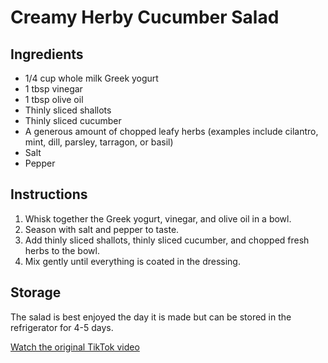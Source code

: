 # Creamy Herby Cucumber Salad

## Ingredients

* 1/4 cup whole milk Greek yogurt    
* 1 tbsp vinegar
* 1 tbsp olive oil
* Thinly sliced shallots
* Thinly sliced cucumber
* A generous amount of chopped leafy herbs (examples include cilantro, mint, dill, parsley, tarragon, or basil)
* Salt
* Pepper

## Instructions

1. Whisk together the Greek yogurt, vinegar, and olive oil in a bowl.
2. Season with salt and pepper to taste.
3. Add thinly sliced shallots, thinly sliced cucumber, and chopped fresh herbs to the bowl.
4. Mix gently until everything is coated in the dressing.

## Storage

The salad is best enjoyed the day it is made but can be stored in the refrigerator for 4-5 days.

[Watch the original TikTok video](https://www.tiktok.com/@zestfulkitchen/video/7414143675275431199)
